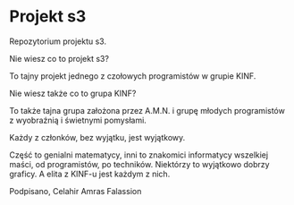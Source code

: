 Projekt s3
==========

Repozytorium projektu s3.

Nie wiesz co to projekt s3? 

To tajny projekt jednego z czołowych programistów w grupie KINF.

Nie wiesz także co to grupa KINF?

To także tajna grupa założona przez A.M.N. i grupę młodych programistów z wyobraźnią i świetnymi pomysłami. 

Każdy z członków, bez wyjątku, jest wyjątkowy.

Część to genialni matematycy, inni to znakomici informatycy wszelkiej maści, od programistów, po techników.
Niektórzy to wyjątkowo dobrzy graficy. A elita z KINF-u jest każdym z nich.

Podpisano,
Celahir Amras Falassion
